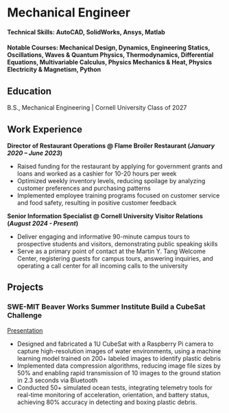 # Mechanical Engineer

#### Technical Skills: AutoCAD, SolidWorks, Ansys, Matlab

#### Notable Courses:  Mechanical Design, Dynamics, Engineering  Statics, Oscillations, Waves & Quantum Physics, Thermodynamics, Differential Equations, Multivariable Calculus, Physics Mechanics & Heat, Physics Electricity & Magnetism, Python 

## Education
B.S., Mechanical Engineering | Cornell University Class of 2027

## Work Experience
**Director of Restaurant Operations @ Flame Broiler Restaurant (_January 2020 – June  2023_)**
- Raised funding for the restaurant by applying for government grants and loans and worked as a cashier for 10-20 hours per week 
- Optimized weekly inventory levels, reducing spoilage by analyzing customer preferences and purchasing patterns 
- Implemented employee training programs focused on customer service and food safety, resulting in positive customer feedback

**Senior Information Specialist @  Cornell University Visitor Relations  (_August 2024 - Present_)**
- Deliver engaging and informative 90-minute campus tours to prospective students and visitors, demonstrating public speaking skills 
- Serve as a primary point of contact at the Martin Y. Tang Welcome Center, registering guests for campus tours, answering inquiries,
  and operating a call center for all incoming calls to the university 

## Projects
###  SWE-MIT Beaver Works Summer Institute Build a CubeSat Challenge
[Presentation](https://youtu.be/uKBevOst0bA)

- Designed and fabricated a 1U CubeSat with a Raspberry Pi camera to capture high-resolution images of water environments, using a 
 machine learning model trained on 200+ labeled images to identify plastic debris 
- Implemented data compression algorithms, reducing image file sizes by 50% and enabling rapid transmission of 10 images to the 
 ground station in 2.3 seconds via Bluetooth 
- Conducted 50+ simulated ocean tests, integrating telemetry tools for real-time monitoring of acceleration, orientation, and battery 
 status, achieving 80% accuracy in detecting and boxing plastic debris. 

